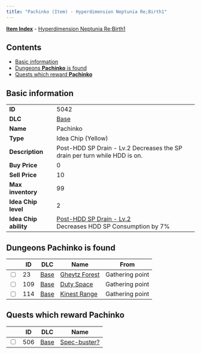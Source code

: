 ```yaml
---
title: "Pachinko (Item) - Hyperdimension Neptunia Re;Birth1"
---
```


[**Item Index**](/neptunia/rb1/item/index.html) - [Hyperdimension Neptunia Re;Birth1](/neptunia/rb1)

## Contents

- [Basic information](#basic-information)
- [Dungeons **Pachinko** is found](#dungeons-pachinko-is-found)
- [Quests which reward **Pachinko**](#quests-which-reward-pachinko)

## Basic information

|   |   |
| -- | -- |
| **ID** | 5042 |
| **DLC** | [Base](/neptunia/rb1/dlc/1-base.html) |
| **Name** | Pachinko |
| **Type** | Idea Chip (Yellow) |
| **Description** | Post-HDD SP Drain - Lv.2 Decreases the SP drain per turn while HDD is on. |
| **Buy Price** | 0 |
| **Sell Price** | 10 |
| **Max inventory** | 99 |
| **Idea Chip level** | 2 |
| **Idea Chip ability** | [Post-HDD SP Drain - Lv.2](/neptunia/rb1/avatar/1-9541-post-hdd-sp-drain-lv-2.html)<br />Decreases HDD SP Consumption by 7% |


## Dungeons **Pachinko** is found

|    | ID | DLC | Name | From |
| -- | -- | --- | ---- | ---- |
| <input type="checkbox" id="rb1-dungeon-1-23" class="trackbox" /> | 23 | [Base](/neptunia/rb1/dlc/1-base.html) | [Gheytz Forest](/neptunia/rb1/dungeon/1-23-gheytz-forest.html) | Gathering point |
| <input type="checkbox" id="rb1-dungeon-1-109" class="trackbox" /> | 109 | [Base](/neptunia/rb1/dlc/1-base.html) | [Duty Space](/neptunia/rb1/dungeon/1-109-duty-space.html) | Gathering point |
| <input type="checkbox" id="rb1-dungeon-1-114" class="trackbox" /> | 114 | [Base](/neptunia/rb1/dlc/1-base.html) | [Kinest Range](/neptunia/rb1/dungeon/1-114-kinest-range.html) | Gathering point |


## Quests which reward **Pachinko**

|    | ID | DLC | Name |
| -- | -- | --- | ---- |
| <input type="checkbox" id="rb1-quest-1-506" class="trackbox" /> | 506 | [Base](/neptunia/rb1/dlc/1-base.html) | [Spec-buster?](/neptunia/rb1/quest/1-506-spec-buster.html) |

